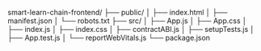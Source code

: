 smart-learn-chain-frontend/
├── public/
│   ├── index.html
│   ├── manifest.json
│   └── robots.txt
├── src/
│   ├── App.js
│   ├── App.css
│   ├── index.js
│   ├── index.css
│   ├── contractABI.js
│   ├── setupTests.js
│   ├── App.test.js
│   └── reportWebVitals.js
└── package.json